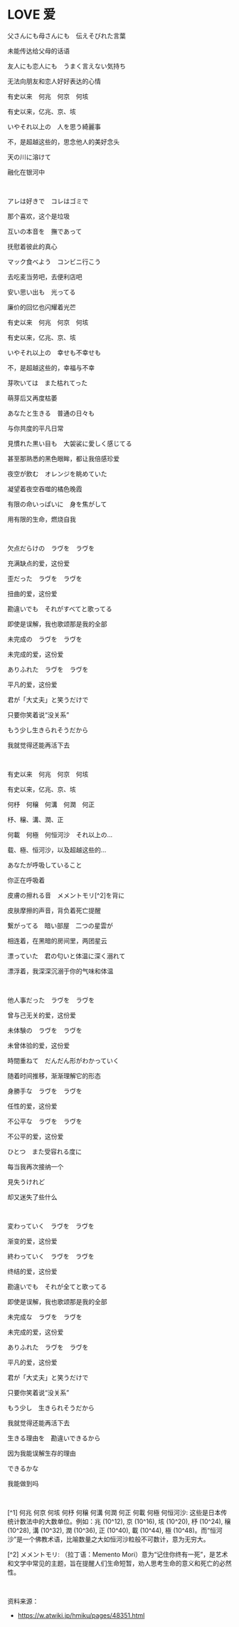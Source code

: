 # LOVE 爱

父さんにも母さんにも　伝えそびれた言葉

未能传达给父母的话语

友人にも恋人にも　うまく言えない気持ち

无法向朋友和恋人好好表达的心情

有史以来　何兆　何京　何垓

有史以来，亿兆、京、垓

いやそれ以上の　人を思う綺麗事

不，是超越这些的，思念他人的美好念头

天の川に溶けて

融化在银河中

<br>

アレは好きで　コレはゴミで

那个喜欢，这个是垃圾

互いの本音を　撫であって

抚慰着彼此的真心

マック食べよう　コンビニ行こう

去吃麦当劳吧，去便利店吧

安い思い出も　光ってる

廉价的回忆也闪耀着光芒

有史以来　何兆　何京　何垓

有史以来，亿兆、京、垓

いやそれ以上の　幸せも不幸せも

不，是超越这些的，幸福与不幸

芽吹いては　また枯れてった

萌芽后又再度枯萎

あなたと生きる　普通の日々も

与你共度的平凡日常

見慣れた黒い目も　大袈裟に愛しく感じてる

甚至那熟悉的黑色眼眸，都让我倍感珍爱

夜空が飲む　オレンジを眺めていた

凝望着夜空吞噬的橘色晚霞

有限の命いっぱいに　身を焦がして

用有限的生命，燃烧自我

<br>

欠点だらけの　ラヴを　ラヴを

充满缺点的爱，这份爱

歪だった　ラヴを　ラヴを

扭曲的爱，这份爱

勘違いでも　それがすべてと歌ってる

即使是误解，我也歌颂那是我的全部

未完成の　ラヴを　ラヴを

未完成的爱，这份爱

ありふれた　ラヴを　ラヴを

平凡的爱，这份爱

君が「大丈夫」と笑うだけで

只要你笑着说“没关系”

もう少し生きられそうだから

我就觉得还能再活下去

<br>

有史以来　何兆　何京　何垓

有史以来，亿兆、京、垓

何杼　何穣　何溝　何潤　何正

杼、穣、溝、潤、正

何載　何極　何恒河沙　それ以上の...

载、極、恒河沙，以及超越这些的...

あなたが呼吸していること

你正在呼吸着

皮膚の擦れる音　メメントモリ[^2]を背に

皮肤摩擦的声音，背负着死亡提醒

繋がってる　暗い部屋　二つの星雲が

相连着，在黑暗的房间里，两团星云

漂っていた　君の匂いと体温に深く溺れて

漂浮着，我深深沉溺于你的气味和体温

<br>

他人事だった　ラヴを　ラヴを

曾与己无关的爱，这份爱

未体験の　ラヴを　ラヴを

未曾体验的爱，这份爱

時間重ねて　だんだん形がわかっていく

随着时间推移，渐渐理解它的形态

身勝手な　ラヴを　ラヴを

任性的爱，这份爱

不公平な　ラヴを　ラヴを

不公平的爱，这份爱

ひとつ　また受容れる度に

每当我再次接纳一个

見失うけれど

却又迷失了些什么

<br>

変わっていく　ラヴを　ラヴを

渐变的爱，这份爱

終わっていく　ラヴを　ラヴを

终结的爱，这份爱

勘違いでも　それが全てと歌ってる

即使是误解，我也歌颂那是我的全部

未完成な　ラヴを　ラヴを

未完成的爱，这份爱

ありふれた　ラヴを　ラヴを

平凡的爱，这份爱

君が「大丈夫」と笑うだけで

只要你笑着说“没关系”

もう少し　生きられそうだから

我就觉得还能再活下去

生きる理由を　勘違いできるから

因为我能误解生存的理由

できるかな

我能做到吗

<br>

[^1] 何兆 何京 何垓 何杼 何穣 何溝 何潤 何正 何載 何極 何恒河沙: 这些是日本传统计数法中的大数单位。例如：兆 (10^12), 京 (10^16), 垓 (10^20), 杼 (10^24), 穣 (10^28), 溝 (10^32), 潤 (10^36), 正 (10^40), 載 (10^44), 極 (10^48)。而“恒河沙”是一个佛教术语，比喻数量之大如恒河沙粒般不可数计，意为无穷大。

[^2] メメントモリ: （拉丁语：Memento Mori）意为“记住你终有一死”，是艺术和文学中常见的主题，旨在提醒人们生命短暂，劝人思考生命的意义和死亡的必然性。

<br>

资料来源：

- https://w.atwiki.jp/hmiku/pages/48351.html

